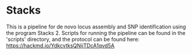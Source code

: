 # Stacks
This is a pipeline for de novo locus assembly and SNP identification using the program Stacks 2. Scripts for running the pipeline can be found in the 'scripts' directory, and the protocol can be found here: https://hackmd.io/YdkcvtksQNijTDcA1qvd5A 
